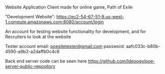 Website Application Client made for online game, Path of Exile

"Development Website": https://ec2-54-67-51-9.us-west-1.compute.amazonaws.com:8080/account/login

An account for testing website functionality for development, and for Recruiters to look at the website

Tester account
email: poesitetester@gmail.com
password: aafc033c-b80b-4590-a9b2-a2daffb0c4c6

Back end server code can be seen here
https://github.com/Ideoogy/poe-server-public-repository
